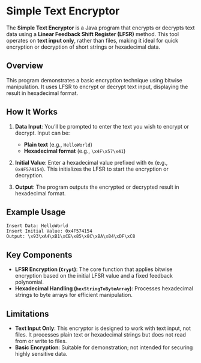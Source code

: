 # Simple Text Encryptor

The **Simple Text Encryptor** is a Java program that encrypts or decrypts text data using a **Linear Feedback Shift Register (LFSR)** method. This tool operates on **text input only**, rather than files, making it ideal for quick encryption or decryption of short strings or hexadecimal data.

## Overview

This program demonstrates a basic encryption technique using bitwise manipulation. It uses LFSR to encrypt or decrypt text input, displaying the result in hexadecimal format.

## How It Works

1. **Data Input**: You’ll be prompted to enter the text you wish to encrypt or decrypt. Input can be:
   - **Plain text** (e.g., `HelloWorld`)
   - **Hexadecimal format** (e.g., `\x4F\x57\x41`)

2. **Initial Value**: Enter a hexadecimal value prefixed with `0x` (e.g., `0x4F574154`). This initializes the LFSR to start the encryption or decryption.

3. **Output**: The program outputs the encrypted or decrypted result in hexadecimal format.

## Example Usage

```
Insert Data: HelloWorld
Insert Initial Value: 0x4F574154
Output: \x93\xA4\xB1\xCE\x85\x8C\xBA\xB4\xDF\xC8
```

## Key Components

- **LFSR Encryption (`Crypt`)**: The core function that applies bitwise encryption based on the initial LFSR value and a fixed feedback polynomial.
- **Hexadecimal Handling (`hexStringToByteArray`)**: Processes hexadecimal strings to byte arrays for efficient manipulation.

## Limitations

- **Text Input Only**: This encryptor is designed to work with text input, not files. It processes plain text or hexadecimal strings but does not read from or write to files.
- **Basic Encryption**: Suitable for demonstration; not intended for securing highly sensitive data.
